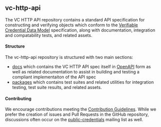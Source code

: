 ## vc-http-api

The VC HTTP API repository contains a standard API specification for constructing and verifying objects which conform to the [Verifiable Credential Data Model](https://www.w3.org/TR/vc-data-model/) specification, along with documentation, integration and compatability tests, and related assets.

#### Structure

The vc-http-api repository is structured with two main sections:

- [docs](./docs/) which contains the VC HTTP API spec itself in [OpenAPI](https://swagger.io/specification/) form as well as related documentation to assist in building and testing a compliant implementaiton of the API spec
- [packages](./packages/) which contains test suites and related utilities for integration testing, test suite results, and related assets.

#### Contributing

We encourage contributions meeting the [Contribution
Guidelines](CONTRIBUTING.md).  While we prefer the creation of issues
and Pull Requests in the GitHub repository, discussions often occur
on the
[public-credentials](http://lists.w3.org/Archives/Public/public-credentials/)
mailing list as well.
